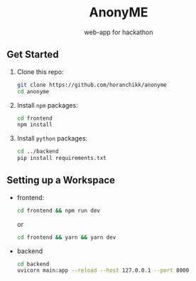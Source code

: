 <div align="center">

# AnonyME
web-app for hackathon

</div>

## Get Started
1. Сlone this repo:
   ```bash
   git clone https://github.com/horanchikk/anonyme
   cd anonyme
   ```
2. Install `npm` packages:
   ```bash
   cd frontend
   npm install
   ```
3. Install `python` packages:
   ```bash
   cd ../backend
   pip install requirements.txt
   ```

## Setting up a Workspace
- frontend:
  ```bash
  cd frontend && npm run dev
  ```
  or
  ```bash
  cd frontend && yarn && yarn dev
  ```
- backend
  ```bash
  cd backend
  uvicorn main:app --reload --host 127.0.0.1 --port 8000
  ```

